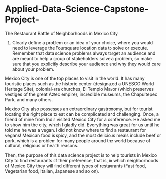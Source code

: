 # Applied-Data-Science-Capstone-Project-

The Restaurant Battle of Neighborhoods in Mexico City 

1. Clearly define a problem or an idea of your choice, where you would need to leverage the Foursquare location data to solve or execute. Remember that data science problems always target an audience and are meant to help a group of stakeholders solve a problem, so make sure that you explicitly describe your audience and why they would care about your problem.

Mexico City is one of the top places to visit in the world. It has many touristic places such as the historic center (designated a UNESCO World Heritage Site), 
colonial-era churches, El Templo Mayor (which preserves vestiges of the great Aztec empire), incredible museums, the Chapultepec Park, and many others. 

Mexico City also possesses an extraordinary gastronomy, but for tourist locating the right place to eat can be complicated and challenging. 
Once, a friend of mine from India visited Mexico City for a conference. He asked me to show him the city, which I gladly did. 
Everything was great for us until he told me he was a vegan. I did not know where to find a restaurant for vegans! 
Mexican food is spicy, and the most delicious meals include beef or pork, which is a problem for many people around the world because of cultural, religious or health reasons. 

Then, the purpose of this data science project is to help tourists in Mexico City to find restaurants of their preference, 
that is, in which neighborhoods of Mexico City they will find different types of restaurants (Fast food, Vegetarian food, Italian, Japanese and so on). 
